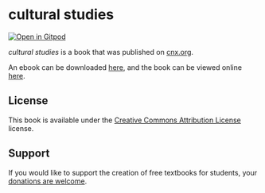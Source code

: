 # cultural studies

[![Open in Gitpod](https://gitpod.io/button/open-in-gitpod.svg)](https://gitpod.io/from-referrer/)

_cultural studies_ is a book that was published on [cnx.org](https://cnx.org/).

An ebook can be downloaded [here](https://github.com/cnx-user-books/cnxbook-cultural-studies/releases/latest), and the book can be viewed online [here](https://github.com/cnx-user-books/cnxbook-cultural-studies/releases/latest).

## License
This book is available under the [Creative Commons Attribution License](./LICENSE) license.

## Support
If you would like to support the creation of free textbooks for students, your [donations are welcome](https://riceconnect.rice.edu/donation/support-openstax-banner).

